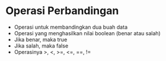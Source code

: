 # Operasi Perbandingan

- Operasi untuk membandingkan dua buah data
- Operasi yang menghasilkan nilai boolean (benar atau salah)
- Jika benar, maka true
- Jika salah, maka false
- Operasinya >, <, >=, <=, ==, !=
